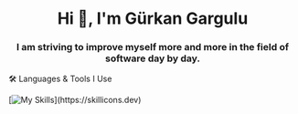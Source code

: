 <h1 align="center">Hi 👋, I'm Gürkan Gargulu</h1>
<h3 align="center">I am striving to improve myself more and more in the field of software day by day.</h3>


🛠 Languages & Tools I Use

[![My Skills](https://skillicons.dev/icons?i=js,html,css,cs,mysql,php,py,sass,unity,vue,)](https://skillicons.dev)
